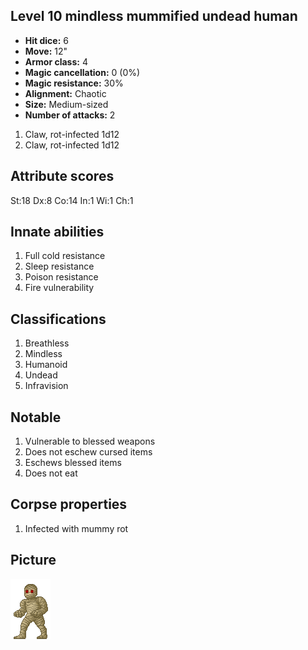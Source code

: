 ## Level 10 mindless mummified undead human

- **Hit dice:** 6
- **Move:** 12"
- **Armor class:** 4
- **Magic cancellation:** 0 (0%)
- **Magic resistance:** 30%
- **Alignment:** Chaotic
- **Size:** Medium-sized
- **Number of attacks:** 2
1. Claw, rot-infected 1d12
2. Claw, rot-infected 1d12

## Attribute scores

St:18 Dx:8 Co:14 In:1 Wi:1 Ch:1

## Innate abilities

1. Full cold resistance
2. Sleep resistance
3. Poison resistance
4. Fire vulnerability

## Classifications

1. Breathless
2. Mindless
3. Humanoid
4. Undead
5. Infravision

## Notable

1. Vulnerable to blessed weapons
2. Does not eschew cursed items
3. Eschews blessed items
4. Does not eat

## Corpse properties

1. Infected with mummy rot

## Picture

![Human mummy](https://github.com/hyvanmielenpelit/GnollHackTileSet/blob/main/Monsters/human_mummy/human_mummy.png)
